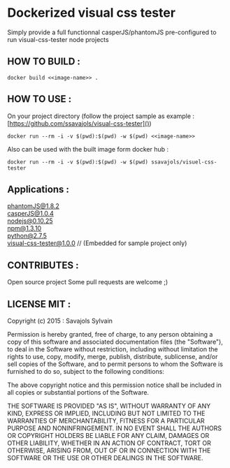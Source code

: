 # Dockerized visual css tester

Simply provide a full functionnal casperJS/phantomJS pre-configured to run visual-css-tester node projects

## HOW TO BUILD : 
```
docker build <<image-name>> .
```

## HOW TO USE : 

On your project directory (follow the project sample as example : [https://github.com/ssavajols/visual-css-tester]())

```
docker run --rm -i -v $(pwd):$(pwd) -w $(pwd) <<image-name>>
```

Also can be used with the built image form docker hub :

```
docker run --rm -i -v $(pwd):$(pwd) -w $(pwd) ssavajols/visuel-css-tester 
```


## Applications :<br /> 
phantomJS@1.8.2<br />
casperJS@1.0.4<br />
nodejs@0.10.25<br />
npm@1.3.10<br />
python@2.7.5<br />
visual-css-tester@1.0.0 // (Embedded for sample project only)

## CONTRIBUTES :

Open source project
Some pull requests are welcome ;)


## LICENSE MIT :

Copyright (c) 2015 : Savajols Sylvain

Permission is hereby granted, free of charge, to any person obtaining a copy of this software and associated documentation files (the "Software"), to deal in the Software without restriction, including without limitation the rights to use, copy, modify, merge, publish, distribute, sublicense, and/or sell copies of the Software, and to permit persons to whom the Software is furnished to do so, subject to the following conditions:

The above copyright notice and this permission notice shall be included in all copies or substantial portions of the Software.

THE SOFTWARE IS PROVIDED "AS IS", WITHOUT WARRANTY OF ANY KIND, EXPRESS OR IMPLIED, INCLUDING BUT NOT LIMITED TO THE WARRANTIES OF MERCHANTABILITY, FITNESS FOR A PARTICULAR PURPOSE AND NONINFRINGEMENT. IN NO EVENT SHALL THE AUTHORS OR COPYRIGHT HOLDERS BE LIABLE FOR ANY CLAIM, DAMAGES OR OTHER LIABILITY, WHETHER IN AN ACTION OF CONTRACT, TORT OR OTHERWISE, ARISING FROM, OUT OF OR IN CONNECTION WITH THE SOFTWARE OR THE USE OR OTHER DEALINGS IN THE SOFTWARE.
